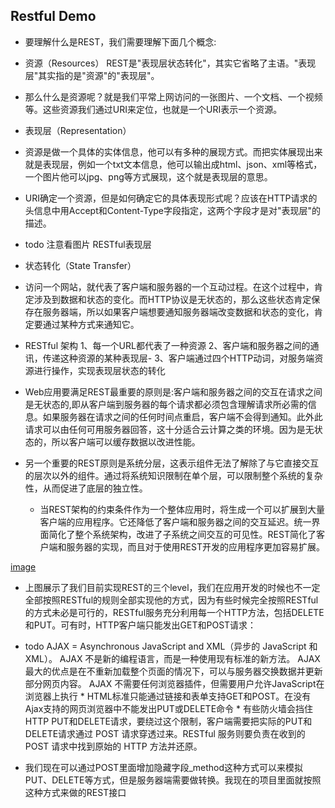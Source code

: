 ##  Restful Demo  


* 要理解什么是REST，我们需要理解下面几个概念:
* 资源（Resources） REST是"表现层状态转化"，其实它省略了主语。"表现层"其实指的是"资源"的"表现层"。
* 那么什么是资源呢？就是我们平常上网访问的一张图片、一个文档、一个视频等。这些资源我们通过URI来定位，也就是一个URI表示一个资源。
* 表现层（Representation）
* 资源是做一个具体的实体信息，他可以有多种的展现方式。而把实体展现出来就是表现层，例如一个txt文本信息，他可以输出成html、json、xml等格式，一个图片他可以jpg、png等方式展现，这个就是表现层的意思。
* URI确定一个资源，但是如何确定它的具体表现形式呢？应该在HTTP请求的头信息中用Accept和Content-Type字段指定，这两个字段才是对"表现层"的描述。
* todo  注意看图片 RESTful表现层
* 状态转化（State Transfer）
* 访问一个网站，就代表了客户端和服务器的一个互动过程。在这个过程中，肯定涉及到数据和状态的变化。而HTTP协议是无状态的，那么这些状态肯定保存在服务器端，所以如果客户端想要通知服务器端改变数据和状态的变化，肯定要通过某种方式来通知它。

* RESTful 架构  1、每一个URL都代表了一种资源 2、客户端和服务器之间的通讯，传递这种资源的某种表现层-  3、客户端通过四个HTTP动词，对服务端资源进行操作，实现表现层状态的转化  


* Web应用要满足REST最重要的原则是:客户端和服务器之间的交互在请求之间是无状态的,即从客户端到服务器的每个请求都必须包含理解请求所必需的信息。如果服务器在请求之间的任何时间点重启，客户端不会得到通知。此外此请求可以由任何可用服务器回答，这十分适合云计算之类的环境。因为是无状态的，所以客户端可以缓存数据以改进性能。

*  另一个重要的REST原则是系统分层，这表示组件无法了解除了与它直接交互的层次以外的组件。通过将系统知识限制在单个层，可以限制整个系统的复杂性，从而促进了底层的独立性。
  
  	* 当REST架构的约束条件作为一个整体应用时，将生成一个可以扩展到大量客户端的应用程序。它还降低了客户端和服务器之间的交互延迟。统一界面简化了整个系统架构，改进了子系统之间交互的可见性。REST简化了客户端和服务器的实现，而且对于使用REST开发的应用程序更加容易扩展。
 
 [image](RESTful表现层.png) 	
 *   上图展示了我们目前实现REST的三个level，我们在应用开发的时候也不一定全部按照RESTful的规则全部实现他的方式，因为有些时候完全按照RESTful的方式未必是可行的，RESTful服务充分利用每一个HTTP方法，包括DELETE和PUT。可有时，HTTP客户端只能发出GET和POST请求：
   
  *  todo AJAX = Asynchronous JavaScript and XML（异步的 JavaScript 和 XML）。  AJAX 不是新的编程语言，而是一种使用现有标准的新方法。  AJAX 最大的优点是在不重新加载整个页面的情况下，可以与服务器交换数据并更新部分网页内容。 AJAX 不需要任何浏览器插件，但需要用户允许JavaScript在浏览器上执行
   	* HTML标准只能通过链接和表单支持GET和POST。在没有Ajax支持的网页浏览器中不能发出PUT或DELETE命令
	* 有些防火墙会挡住HTTP PUT和DELETE请求，要绕过这个限制，客户端需要把实际的PUT和DELETE请求通过 POST 请求穿透过来。RESTful 服务则要负责在收到的 POST 请求中找到原始的 HTTP 方法并还原。
   	
   * 我们现在可以通过POST里面增加隐藏字段_method这种方式可以来模拟PUT、DELETE等方式，但是服务器端需要做转换。我现在的项目里面就按照这种方式来做的REST接口 	
